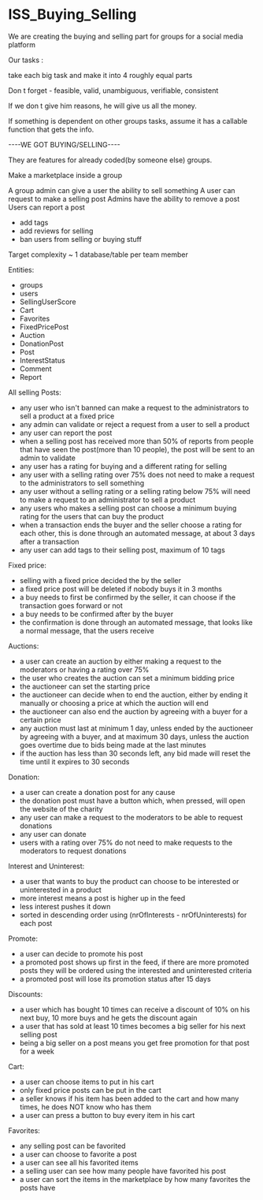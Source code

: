 # ISS_Buying_Selling
We are creating the buying and selling part for groups for a social media platform



Our tasks :

take each big task and make it into 4 roughly equal parts 

Don t forget - feasible, valid, unambiguous, verifiable, consistent 

If we don t give him reasons, he will give us all the money. 

If something is dependent on other groups tasks, assume it has a callable function that gets the info.

----WE GOT BUYING/SELLING----


They are features for already coded(by someone else) groups.



Make a marketplace inside a group

A group admin can give a user the ability to sell something
A user can request to make a selling post
Admins have the ability to remove a post
Users can report a post

- add tags
- add reviews for selling
- ban users from selling or buying stuff


Target complexity ~ 1 database/table per team member 

Entities:
- groups
- users
- SellingUserScore
- Cart
- Favorites
- FixedPricePost
- Auction
- DonationPost
- Post
- InterestStatus
- Comment
- Report




All selling Posts:
- any user who isn't banned can make a request to the administrators to sell a product at a fixed price
- any admin can validate or reject a request from a user to sell a product
- any user can report the post
- when a selling post has received more than 50% of reports from people that have seen the post(more than 10 people), the post will be sent to an admin to validate
- any user has a rating for buying and a different rating for selling
- any user with a selling rating over 75% does not need to make a request to the administrators to sell something
- any user without a selling rating or a selling rating below 75% will need to make a request to an administrator to sell a product
- any users who makes a selling post can choose a minimum buying rating for the users that can buy the product
- when a transaction ends the buyer and the seller choose a rating for each other, this is done through an automated message, at about 3 days after a transaction
- any user can add tags to their selling post, maximum of 10 tags

Fixed price:
- selling with a fixed price decided the by the seller
- a fixed price post will be deleted if nobody buys it in 3 months
- a buy needs to first be confirmed by the seller, it can choose if the transaction goes forward or not
- a buy needs to be confirmed after by the buyer
- the confirmation is done through an automated message, that looks like a normal message, that the users receive

Auctions:
- a user can create an auction by either making a request to the moderators or having a rating over 75%
- the user who creates the auction can set a minimum bidding price
- the auctioneer can set the starting price
- the auctioneer can decide when to end the auction, either by ending it manually or choosing a price at which the auction will end
- the auctioneer can also end the auction by agreeing with a buyer for a certain price
- any auction must last at minimum 1 day, unless ended by the auctioneer by agreeing with a buyer, and at maximum 30 days, unless the auction goes overtime due to bids being made at the last minutes
- if the auction has less than 30 seconds left, any bid made will reset the time until it expires to 30 seconds

Donation:
- a user can create a donation post for any cause
- the donation post must have a button which, when pressed, will open the website of the charity	
- any user can make a request to the moderators to be able to request donations
- any user can donate
- users with a rating over 75% do not need to make requests to the moderators to request donations
	

Interest and Uninterest:
- a user that wants to buy the product can choose to be interested or uninterested in a product
- more interest means a post is higher up in the feed
- less interest pushes it down
- sorted in descending order using (nrOfInterests - nrOfUninterests) for each post

Promote:
- a user can decide to promote his post
- a promoted post shows up first in the feed, if there are more promoted posts they will be ordered using the interested and uninterested criteria
- a promoted post will lose its promotion status after 15 days

Discounts:
- a user which has bought 10 times can receive a discount of 10% on his next buy, 10 more buys and he gets the discount again
- a user that has sold at least 10 times becomes a big seller for his next selling post
- being a big seller on a post means you get free promotion for that post for a week

Cart:
- a user can choose items to put in his cart
- only fixed price posts can be put in the cart
- a seller knows if his item has been added to the cart and how many times, he does NOT know who has them
- a user can press a button to buy every item in his cart

Favorites:
- any selling post can be favorited
- a user can choose to favorite a post
- a user can see all his favorited items
- a selling user can see how many people have favorited his post
- a user can sort the items in the marketplace by how many favorites the posts have





	
